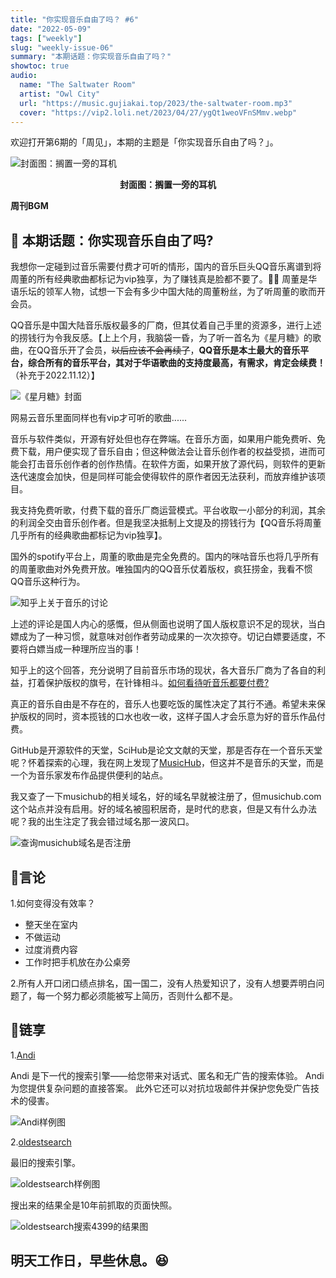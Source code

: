 ```yaml
---
title: "你实现音乐自由了吗？ #6"
date: "2022-05-09"
tags: ["weekly"]
slug: "weekly-issue-06"
summary: "本期话题：你实现音乐自由了吗？"
showtoc: true
audio:
  name: "The Saltwater Room"
  artist: "Owl City"
  url: "https://music.gujiakai.top/2023/the-saltwater-room.mp3"
  cover: "https://vip2.loli.net/2023/04/27/ygQt1weoVFnSMmv.webp"
---
```



欢迎打开第6期的「周见」，本期的主题是「你实现音乐自由了吗？」。

![封面图：搁置一旁的耳机](https://imgs.zhubai.love/03b479f874fa4e718345a749b703b845.jpg)

<center><b>封面图：搁置一旁的耳机</b></center>

**周刊BGM**

<div id="aplayer"></div>

## 📝 本期话题：你实现音乐自由了吗?

我想你一定碰到过音乐需要付费才可听的情形，国内的音乐巨头QQ音乐离谱到将周董的所有经典歌曲都标记为vip独享，为了赚钱真是脸都不要了。😮‍💨 周董是华语乐坛的领军人物，试想一下会有多少中国大陆的周董粉丝，为了听周董的歌而开会员。

QQ音乐是中国大陆音乐版权最多的厂商，但其仗着自己手里的资源多，进行上述的捞钱行为令我反感。【上上个月，我脑袋一昏，为了听一首名为《星月糖》的歌曲，在QQ音乐开了会员，~~以后应该不会再续了~~，**QQ音乐是本土最大的音乐平台，综合所有的音乐平台，其对于华语歌曲的支持度最高，有需求，肯定会续费！**（补充于2022.11.12）】

![《星月糖》封面](https://imgs.zhubai.love/dbc6d4f68385459c95e285086c1fc3d8.png)

网易云音乐里面同样也有vip才可听的歌曲......

音乐与软件类似，开源有好处但也存在弊端。在音乐方面，如果用户能免费听、免费下载，用户便实现了音乐自由；但这种做法会让音乐创作者的权益受损，进而可能会打击音乐创作者的创作热情。在软件方面，如果开放了源代码，则软件的更新迭代速度会加快，但是同样可能会使得软件的原作者因无法获利，而放弃维护该项目。

我支持免费听歌，付费下载的音乐厂商运营模式。平台收取一小部分的利润，其余的利润全交由音乐创作者。但是我坚决抵制上文提及的捞钱行为【QQ音乐将周董几乎所有的经典歌曲都标记为vip独享】。

国外的spotify平台上，周董的歌曲是完全免费的。国内的咪咕音乐也将几乎所有的周董歌曲对外免费开放。唯独国内的QQ音乐仗着版权，疯狂捞金，我看不惯QQ音乐这种行为。

![知乎上关于音乐的讨论](https://imgs.zhubai.love/4489f7ced749438c9c86db25e411cdf3.png)

上述的评论是国人内心的感慨，但从侧面也说明了国人版权意识不足的现状，当白嫖成为了一种习惯，就意味对创作者劳动成果的一次次掠夺。切记白嫖要适度，不要将白嫖当成一种理所应当的事！

知乎上的这个回答，充分说明了目前音乐市场的现状，各大音乐厂商为了各自的利益，打着保护版权的旗号，在针锋相斗。[如何看待听音乐都要付费?](https://www.zhihu.com/question/320564099/answer/1634954859)

真正的音乐自由是不存在的，音乐人也要吃饭的属性决定了其行不通。希望未来保护版权的同时，资本揽钱的口水也收一收，这样子国人才会乐意为好的音乐作品付费。

GitHub是开源软件的天堂，SciHub是论文文献的天堂，那是否存在一个音乐天堂呢？怀着探索的心理，我在网上发现了[MusicHub](https://www.music-hub.com/)，但这并不是音乐的天堂，而是一个为音乐家发布作品提供便利的站点。

我又查了一下musichub的相关域名，好的域名早就被注册了，但musichub.com这个站点并没有启用。好的域名被囤积居奇，是时代的悲哀，但是又有什么办法呢？我的出生注定了我会错过域名那一波风口。

![查询musichub域名是否注册](https://imgs.zhubai.love/3b70693116564714bc480cb1d02df67d.png)

## 📜言论

1.如何变得没有效率？

- 整天坐在室内
- 不做运动
- 过度消费内容
- 工作时把手机放在办公桌旁

2.所有人开口闭口绩点排名，国一国二，没有人热爱知识了，没有人想要弄明白问题了，每一个努力都必须能被写上简历，否则什么都不是。

## 🎇链享

1.[Andi](https://andisearch.com/)

Andi 是下一代的搜索引擎——给您带来对话式、匿名和无广告的搜索体验。 Andi 为您提供复杂问题的直接答案。 此外它还可以对抗垃圾邮件并保护您免受广告技术的侵害。

![Andi样例图](https://imgs.zhubai.love/7a6f0e82883e417c8e587217743e6f00.png)

2.[oldestsearch](https://www.oldestsearch.com/)

最旧的搜索引擎。

![oldestsearch样例图](https://imgs.zhubai.love/4b421755bac24ab8aa4833920a8b1723.png)

搜出来的结果全是10年前抓取的页面快照。

![oldestsearch搜索4399的结果图](https://imgs.zhubai.love/22dc6ab4268b49eab0314f59a1933240.png)

## 明天工作日，早些休息。😆